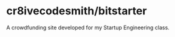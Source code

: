cr8ivecodesmith/bitstarter
==========================

A crowdfunding site developed for my Startup Engineering class.
